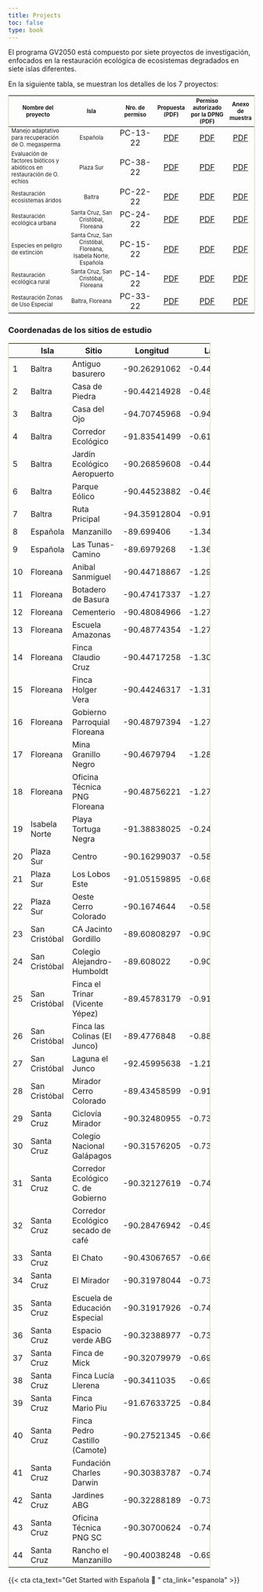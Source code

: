 ```yaml
---
title: Projects
toc: false
type: book
---
```


El programa GV2050 está compuesto por siete proyectos de investigación, enfocados en la restauración ecológica de ecosistemas degradados en siete islas diferentes.

En la siguiente tabla, se muestran los detalles de los 7 proyectos:

<table style='width: 100%; margin-top: 0rem; overflow: hidden; border: 1px solid rgba(100, 100, 0, 0.3);'>
<tr>
<th style='width: 24%; text-align: center; vertical-align: middle; font-size: 0.7rem;'>Nombre del proyecto</th>
<th style='width: 20%; text-align: center; vertical-align: middle; font-size: 0.7rem;'>Isla</th>
<th style="width: 16%; text-align: center; vertical-align: middle; font-size: 0.7rem;">Nro. de permiso</th>
<th style="width: 10%; text-align: center; vertical-align: middle; font-size: 0.7rem;">Propuesta (PDF)</th>
<th style="width: 16%; text-align: center; vertical-align: middle; font-size: 0.7rem;">Permiso autorizado por la DPNG (PDF)</th>
<th style="width: 10%; text-align: center; vertical-align: middle; font-size: 0.7rem;">Anexo de muestra</th>
</tr>
<tbody>
<tr>
  <td style="font-size: 0.7rem; vertical-align: middle;">Manejo adaptativo para recuperación de O. megasperma</td>
  <td style="font-size: 0.7rem; text-align: center; vertical-align: middle;">Española</td>
  <td style="text-align: center; vertical-align: middle;">PC-13-22</td>
  <td style="text-align: center; vertical-align: middle;"><a href="/projects/1.pdf">PDF</a></td>
  <td style="text-align: center; vertical-align: middle;"><a href="/projects/pc-13-22.pdf">PDF</a></td>
  <td style="text-align: center; vertical-align: middle;"><a href="/projects/anexo_1_esp.pdf">PDF</a></td>
</tr>
<tr>
  <td style="font-size: 0.7rem; vertical-align: middle;">Evaluación de factores bióticos y abióticos en restauración 
de O. echios</td>
  <td style="font-size: 0.7rem; text-align: center; vertical-align: middle;">Plaza Sur</td>
  <td style="text-align: center; vertical-align: middle;">PC-38-22</td>
  <td style="text-align: center; vertical-align: middle;"><a href="/projects/2.pdf">PDF</a></td>
  <td style="text-align: center; vertical-align: middle;"><a href="/projects/pc-38-22.pdf">PDF</a></td>
  <td style="text-align: center; vertical-align: middle;"><a href="/projects/anexo_plaza_sur.pdf">PDF</a></td>
</tr>
<tr>
  <td style="font-size: 0.7rem; vertical-align: middle;">Restauración ecosistemas áridos</td>
  <td style="font-size: 0.7rem; text-align: center; vertical-align: middle;">Baltra</td>
  <td style="text-align: center; vertical-align: middle;">PC-22-22</td>
  <td style="text-align: center; vertical-align: middle;"><a href="/projects/3.pdf">PDF</a></td>
  <td style="text-align: center; vertical-align: middle;"><a href="/projects/pc-22-22.pdf">PDF</a></td>
  <td style="text-align: center; vertical-align: middle;"><a href="/projects/anexo_baltra.pdf">PDF</a></td>
</tr>
<tr>
  <td style="font-size: 0.7rem; vertical-align: middle;">Restauración ecológica urbana</td>
  <td style="font-size: 0.7rem; text-align: center; vertical-align: middle;">Santa Cruz, San Cristóbal, Floreana</td>
  <td style="text-align: center; vertical-align: middle;">PC-24-22</td>
  <td style="text-align: center; vertical-align: middle;"><a href="/projects/4.pdf">PDF</a></td>
  <td style="text-align: center; vertical-align: middle;"><a href="/projects/pc-24-22.pdf">PDF</a></td>
  <td style="text-align: center; vertical-align: middle;"><a href="/projects/anexo_urbana.pdf">PDF</a></td>
</tr>
<tr>
  <td style="font-size: 0.7rem; vertical-align: middle;">Especies en peligro de extinción</td>
  <td style="font-size: 0.7rem; text-align: center; vertical-align: middle;">Santa Cruz, San Cristóbal, Floreana, Isabela Norte, Española</td>
  <td style="text-align: center; vertical-align: middle;">PC-15-22</td>
  <td style="text-align: center; vertical-align: middle;"><a href="/projects/5.pdf">PDF</a></td>
  <td style="text-align: center; vertical-align: middle;"><a href="/projects/pc-15-22.pdf">PDF</a></td>
  <td style="text-align: center; vertical-align: middle;"><a href="/projects/anexo_especies_ame.pdf">PDF</a></td>
</tr>
<tr>
  <td style="font-size: 0.7rem; vertical-align: middle;">Restauración ecológica rural</td>
  <td style="font-size: 0.7rem; text-align: center; vertical-align: middle;">Santa Cruz, San Cristóbal, Floreana</td>
  <td style="text-align: center; vertical-align: middle;">PC-14-22</td>
  <td style="text-align: center; vertical-align: middle;"><a href="/projects/6.pdf">PDF</a></td>
  <td style="text-align: center; vertical-align: middle;"><a href="/projects/pc-14-22.pdf">PDF</a></td>
  <td style="text-align: center; vertical-align: middle;"><a href="/projects/anexo_rural.pdf">PDF</a></td>
</tr>
<tr>
  <td style="font-size: 0.7rem; vertical-align: middle;">Restauración Zonas de Uso Especial</td>
  <td style="font-size: 0.7rem; text-align: center; vertical-align: middle;">Baltra, Floreana</td>
  <td style="text-align: center; vertical-align: middle;">PC-33-22</td>
  <td style="text-align: center; vertical-align: middle;"><a href="/projects/7.pdf">PDF</a></td>
  <td style="text-align: center; vertical-align: middle;"><a href="/projects/pc-33-22.pdf">PDF</a></td>
  <td style="text-align: center; vertical-align: middle;"><a href="/projects/anexo_zue.pdf">PDF</a></td>
</tr>
</tbody>
</table>

### Coordenadas de los sitios de estudio

<table style='width: 82%; margin-top: 0rem; overflow: hidden; border: 1px solid rgba(100, 100, 0, 0.3);'>
<tr>
<th style="width: 4%;"></th>
<th style="width: 25%;">Isla</th>
<th style="width: 55%;">Sitio</th>
<th style="width: 8%;">Longitud</th>
<th style="width: 8%;">Latitud</th>
</tr>
<tbody>
<tr>
<td>1</td>
<td>Baltra</td>
<td>Antiguo basurero</td>
<td>-90.26291062</td>
<td>-0.447892994</td>
</tr>
<tr>
<td>2</td>
<td>Baltra</td>
<td>Casa de Piedra</td>
<td>-90.44214928</td>
<td>-0.485513071</td>
</tr>
<tr>
<td>3</td>
<td>Baltra</td>
<td>Casa del Ojo</td>
<td>-94.70745968</td>
<td>-0.944900027</td>
</tr>
<tr>
<td>4</td>
<td>Baltra</td>
<td>Corredor Ecológico</td>
<td>-91.83541499</td>
<td>-0.615282318</td>
</tr>
<tr>
<td>5</td>
<td>Baltra</td>
<td>Jardín Ecológico Aeropuerto</td>
<td>-90.26859608</td>
<td>-0.444624518</td>
</tr>
<tr>
<td>6</td>
<td>Baltra</td>
<td>Parque Eólico</td>
<td>-90.44523882</td>
<td>-0.462965213</td>
</tr>
<tr>
<td>7</td>
<td>Baltra</td>
<td>Ruta Pricipal</td>
<td>-94.35912804</td>
<td>-0.914096892</td>
</tr>
<tr>
<td>8</td>
<td>Española</td>
<td>Manzanillo</td>
<td>-89.699406</td>
<td>-1.34665</td>
</tr>
<tr>
<td>9</td>
<td>Española</td>
<td>Las Tunas-Camino</td>
<td>-89.6979268</td>
<td>-1.363547338</td>
</tr>
<tr>
<td>10</td>
<td>Floreana</td>
<td>Anibal Sanmiguel</td>
<td>-90.44718867</td>
<td>-1.298862713</td>
</tr>
<tr>
<td>11</td>
<td>Floreana</td>
<td>Botadero de Basura</td>
<td>-90.47417337</td>
<td>-1.278043949</td>
</tr>
<tr>
<td>12</td>
<td>Floreana</td>
<td>Cementerio</td>
<td>-90.48084966</td>
<td>-1.277537484</td>
</tr>
<tr>
<td>13</td>
<td>Floreana</td>
<td>Escuela Amazonas</td>
<td>-90.48774354</td>
<td>-1.275487327</td>
</tr>
<tr>
<td>14</td>
<td>Floreana</td>
<td>Finca Claudio Cruz</td>
<td>-90.44717258</td>
<td>-1.304685881</td>
</tr>
<tr>
<td>15</td>
<td>Floreana</td>
<td>Finca Holger Vera</td>
<td>-90.44246317</td>
<td>-1.312540914</td>
</tr>
<tr>
<td>16</td>
<td>Floreana</td>
<td>Gobierno Parroquial Floreana</td>
<td>-90.48797394</td>
<td>-1.274259448</td>
</tr>
<tr>
<td>17</td>
<td>Floreana</td>
<td>Mina Granillo Negro</td>
<td>-90.4679794</td>
<td>-1.281102923</td>
</tr>
<tr>
<td>18</td>
<td>Floreana</td>
<td>Oficina Técnica PNG Floreana</td>
<td>-90.48756221</td>
<td>-1.272159981</td>
</tr>
<tr>
<td>19</td>
<td>Isabela Norte</td>
<td>Playa Tortuga Negra</td>
<td>-91.38838025</td>
<td>-0.240304676</td>
</tr>
<tr>
<td>20</td>
<td>Plaza Sur</td>
<td>Centro</td>
<td>-90.16299037</td>
<td>-0.584056085</td>
</tr>
<tr>
<td>21</td>
<td>Plaza Sur</td>
<td>Los Lobos Este</td>
<td>-91.05159895</td>
<td>-0.681397469</td>
</tr>
<tr>
<td>22</td>
<td>Plaza Sur</td>
<td>Oeste Cerro Colorado</td>
<td>-90.1674644</td>
<td>-0.581910387</td>
</tr>
<tr>
<td>23</td>
<td>San Cristóbal</td>
<td>CA Jacinto Gordillo</td>
<td>-89.60808297</td>
<td>-0.902489368</td>
</tr>
<tr>
<td>24</td>
<td>San Cristóbal</td>
<td>Colegio Alejandro-Humboldt</td>
<td>-89.608022</td>
<td>-0.904128294</td>
</tr>
<tr>
<td>25</td>
<td>San Cristóbal</td>
<td>Finca el Trinar (Vicente Yépez)</td>
<td>-89.45783179</td>
<td>-0.916663893</td>
</tr>
<tr>
<td>26</td>
<td>San Cristóbal</td>
<td>Finca las Colinas (El Junco)</td>
<td>-89.4776848</td>
<td>-0.889558068</td>
</tr>
<tr>
<td>27</td>
<td>San Cristóbal</td>
<td>Laguna el Junco</td>
<td>-92.45995638</td>
<td>-1.218202026</td>
</tr>
<tr>
<td>28</td>
<td>San Cristóbal</td>
<td>Mirador Cerro Colorado</td>
<td>-89.43458599</td>
<td>-0.915175859</td>
</tr>
<tr>
<td>29</td>
<td>Santa Cruz</td>
<td>Ciclovía Mirador</td>
<td>-90.32480955</td>
<td>-0.737747557</td>
</tr>
<tr>
<td>30</td>
<td>Santa Cruz</td>
<td>Colegio Nacional Galápagos</td>
<td>-90.31576205</td>
<td>-0.738512769</td>
</tr>
<tr>
<td>31</td>
<td>Santa Cruz</td>
<td>Corredor Ecológico C. de Gobierno</td>
<td>-90.32127619</td>
<td>-0.743472333</td>
</tr>
<tr>
<td>32</td>
<td>Santa Cruz</td>
<td>Corredor Ecológico secado de café</td>
<td>-90.28476942</td>
<td>-0.494574062</td>
</tr>
<tr>
<td>33</td>
<td>Santa Cruz</td>
<td>El Chato</td>
<td>-90.43067657</td>
<td>-0.668371996</td>
</tr>
<tr>
<td>34</td>
<td>Santa Cruz</td>
<td>El Mirador</td>
<td>-90.31978044</td>
<td>-0.734067853</td>
</tr>
<tr>
<td>35</td>
<td>Santa Cruz</td>
<td>Escuela de Educación Especial</td>
<td>-90.31917926</td>
<td>-0.7441733</td>
</tr>
<tr>
<td>36</td>
<td>Santa Cruz</td>
<td>Espacio verde ABG</td>
<td>-90.32388977</td>
<td>-0.733076211</td>
</tr>
<tr>
<td>37</td>
<td>Santa Cruz</td>
<td>Finca de Mick</td>
<td>-90.32079979</td>
<td>-0.699240899</td>
</tr>
<tr>
<td>38</td>
<td>Santa Cruz</td>
<td>Finca Lucía Llerena</td>
<td>-90.3411035</td>
<td>-0.695613</td>
</tr>
<tr>
<td>39</td>
<td>Santa Cruz</td>
<td>Finca Mario Piu</td>
<td>-91.67633725</td>
<td>-0.84725844</td>
</tr>
<tr>
<td>40</td>
<td>Santa Cruz</td>
<td>Finca Pedro Castillo (Camote)</td>
<td>-90.27521345</td>
<td>-0.665175406</td>
</tr>
<tr>
<td>41</td>
<td>Santa Cruz</td>
<td>Fundación Charles Darwin</td>
<td>-90.30383787</td>
<td>-0.742307896</td>
</tr>
<tr>
<td>42</td>
<td>Santa Cruz</td>
<td>Jardines ABG</td>
<td>-90.32288189</td>
<td>-0.738963973</td>
</tr>
<tr>
<td>43</td>
<td>Santa Cruz</td>
<td>Oficina Técnica PNG SC</td>
<td>-90.30700624</td>
<td>-0.740554223</td>
</tr>
<tr>
<td>44</td>
<td>Santa Cruz</td>
<td>Rancho el Manzanillo</td>
<td>-90.40038248</td>
<td>-0.697125242</td>
</tr>
</tbody>
</table>

{{< cta cta_text="Get Started with Española 🌵 " cta_link="espanola" >}}